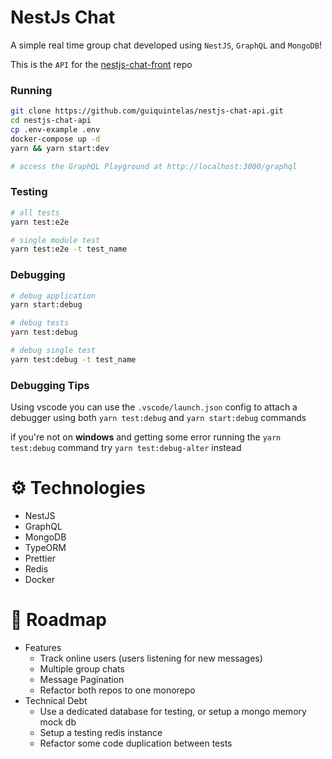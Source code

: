 # NestJs Chat

A simple real time group chat developed using `NestJS`, `GraphQL` and `MongoDB`!

This is the ``API`` for the [nestjs-chat-front](https://github.com/guiquintelas/nestjs-chat-front) repo

### Running
``` sh
git clone https://github.com/guiquintelas/nestjs-chat-api.git
cd nestjs-chat-api
cp .env-example .env
docker-compose up -d
yarn && yarn start:dev

# access the GraphQL Playground at http://localhost:3000/graphql
```

### Testing
``` sh
# all tests
yarn test:e2e

# single module test
yarn test:e2e -t test_name
```

### Debugging
``` sh
# debug application
yarn start:debug

# debug tests
yarn test:debug

# debug single test
yarn test:debug -t test_name
```

### Debugging Tips
Using vscode you can use the `.vscode/launch.json` config to attach a debugger using both `yarn test:debug` and `yarn start:debug` commands

if you're not on **windows** and getting some error running the `yarn test:debug` command try `yarn test:debug-alter` instead


# ⚙️ Technologies
  - NestJS
  - GraphQL
  - MongoDB
  - TypeORM
  - Prettier
  - Redis
  - Docker


# 🚧 Roadmap
  - Features
    - Track online users (users listening for new messages)
    - Multiple group chats
    - Message Pagination
    - Refactor both repos to one monorepo
  - Technical Debt
    - Use a dedicated database for testing, or setup a mongo memory mock db
    - Setup a testing redis instance
    - Refactor some code duplication between tests

